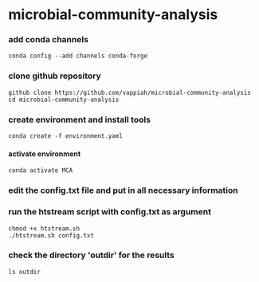 # microbial-community-analysis

### add conda channels
```conda config --add channels bioconda
conda config --add channels conda-forge
```

### clone github repository
```
github clone https://github.com/vappiah/microbial-community-analysis
cd microbial-community-analysis
```

### create environment and install tools
```
conda create -f environment.yaml
```


#### activate environment 
```
conda activate MCA
```

### edit the config.txt file and put in all necessary information
### run the htstream script with config.txt as argument
```
chmod +x htstream.sh
./htstream.sh config.txt
```
### check the directory 'outdir' for the results
```
ls outdir
```
